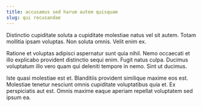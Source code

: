 ```yaml
---
title: accusamus sed harum autem quisquam
slug: qui recusandae
---
```


Distinctio cupiditate soluta a cupiditate molestiae natus vel sit autem. Totam mollitia ipsam voluptas. Non soluta omnis. Velit enim ex.

Ratione et voluptas adipisci aspernatur sunt quia nihil. Nemo occaecati et illo explicabo provident distinctio sequi enim. Fugit natus culpa. Ducimus voluptatum illo vero quam qui deleniti tempore in nemo. Sint ut ducimus.

Iste quasi molestiae est et. Blanditiis provident similique maxime eos est. Molestiae tenetur nesciunt omnis cupiditate voluptatibus quia et. Ex perspiciatis aut est. Omnis maxime eaque aperiam repellat voluptatem sed ipsum ea.
